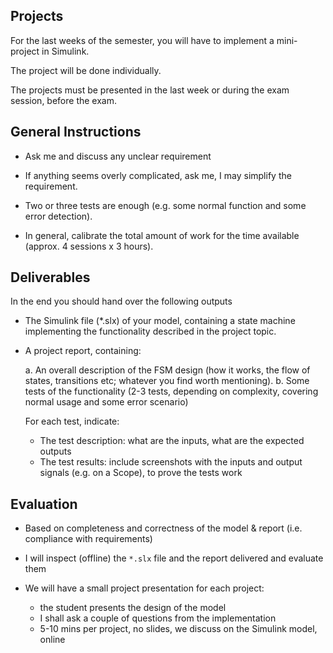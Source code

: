 ## Projects

For the last weeks of the semester, you will have to implement a mini-project in Simulink.

The project will be done individually.

The projects must be presented in the last week or during the exam session, before the exam.

## General Instructions

- Ask me and discuss any unclear requirement

- If anything seems overly complicated, ask me, I may simplify the requirement.

- Two or three tests are enough (e.g. some normal function and some error detection).

- In general, calibrate the total amount of work for the time available (approx. 4 sessions x 3 hours). 

## Deliverables
  
In the end you should hand over the following outputs

- The Simulink file (*.slx) of your model, containing a state machine implementing the functionality described in the project topic.

- A project report, containing:

  a. An overall description of the FSM design (how it works, the flow of states, transitions etc; whatever you find worth mentioning).
  b. Some tests of the functionality (2-3 tests, depending on complexity, covering normal usage and some error scenario)

     For each test, indicate:

     - The test description: what are the inputs, what are the expected outputs
     - The test results: include screenshots with the inputs and output signals (e.g. on a Scope), to prove the tests work


## Evaluation

- Based on completeness and correctness of the model & report (i.e. compliance with requirements)
- I will inspect (offline) the `*.slx` file and the report delivered and evaluate them
- We will have a small project presentation for each project:

  - the student presents the design of the model
  - I shall ask a couple of questions from the implementation
  - 5-10 mins per project, no slides, we discuss on the Simulink model, online

